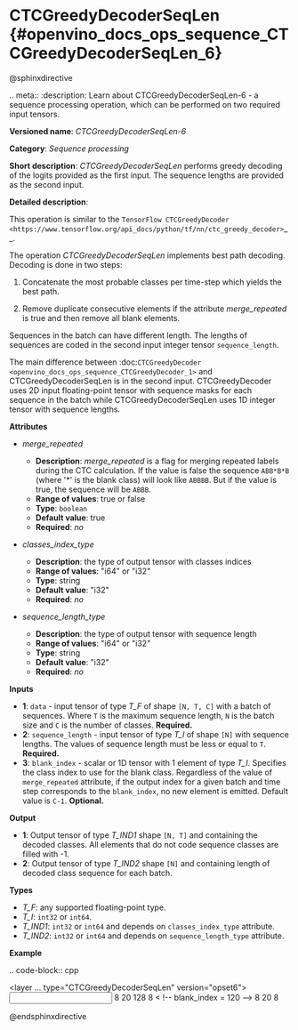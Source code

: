# CTCGreedyDecoderSeqLen  {#openvino_docs_ops_sequence_CTCGreedyDecoderSeqLen_6}

@sphinxdirective

.. meta::
  :description: Learn about CTCGreedyDecoderSeqLen-6 - a sequence processing 
                operation, which can be performed on two required input tensors.

**Versioned name**: *CTCGreedyDecoderSeqLen-6*

**Category**: *Sequence processing*

**Short description**: *CTCGreedyDecoderSeqLen* performs greedy decoding of the logits provided as the first input. The sequence lengths are provided as the second input.

**Detailed description**:

This operation is similar to the `TensorFlow CTCGreedyDecoder <https://www.tensorflow.org/api_docs/python/tf/nn/ctc_greedy_decoder>`__.

The operation *CTCGreedyDecoderSeqLen* implements best path decoding.
Decoding is done in two steps:

1. Concatenate the most probable classes per time-step which yields the best path.

2. Remove duplicate consecutive elements if the attribute *merge_repeated* is true and then remove all blank elements.

Sequences in the batch can have different length. The lengths of sequences are coded in the second input integer tensor ``sequence_length``.

The main difference between :doc:`CTCGreedyDecoder <openvino_docs_ops_sequence_CTCGreedyDecoder_1>` and CTCGreedyDecoderSeqLen is in the second input. CTCGreedyDecoder uses 2D input floating-point tensor with sequence masks for each sequence in the batch while CTCGreedyDecoderSeqLen uses 1D integer tensor with sequence lengths.

**Attributes**

* *merge_repeated*

  * **Description**: *merge_repeated* is a flag for merging repeated labels during the CTC calculation. If the value is false the sequence ``ABB*B*B``  (where '*' is the blank class) will look like ``ABBBB``. But if the value is true, the sequence will be ``ABBB``.
  * **Range of values**: true or false
  * **Type**: ``boolean``
  * **Default value**: true
  * **Required**: *no*

* *classes_index_type*

  * **Description**: the type of output tensor with classes indices
  * **Range of values**: "i64" or "i32"
  * **Type**: string
  * **Default value**: "i32"
  * **Required**: *no*

* *sequence_length_type*

  * **Description**: the type of output tensor with sequence length
  * **Range of values**: "i64" or "i32"
  * **Type**: string
  * **Default value**: "i32"
  * **Required**: *no*

**Inputs**

* **1**: ``data`` - input tensor of type *T_F* of shape ``[N, T, C]`` with a batch of sequences. Where ``T`` is the maximum sequence length, ``N`` is the batch size and ``C`` is the number of classes. **Required.**
* **2**: ``sequence_length`` - input tensor of type *T_I* of shape ``[N]`` with sequence lengths. The values of sequence length must be less or equal to ``T``. **Required.**
* **3**: ``blank_index`` - scalar or 1D tensor with 1 element of type *T_I*. Specifies the class index to use for the blank class. Regardless of the value of ``merge_repeated`` attribute, if the output index for a given batch and time step corresponds to the ``blank_index``, no new element is emitted. Default value is `C-1`. **Optional.**

**Output**

* **1**: Output tensor of type *T_IND1* shape ``[N, T]`` and containing the decoded classes. All elements that do not code sequence classes are filled with -1.
* **2**: Output tensor of type *T_IND2* shape ``[N]`` and containing length of decoded class sequence for each batch.

**Types**

* *T_F*: any supported floating-point type.
* *T_I*: ``int32`` or ``int64``.
* *T_IND1*: ``int32`` or ``int64`` and depends on ``classes_index_type`` attribute.
* *T_IND2*: ``int32`` or ``int64`` and depends on ``sequence_length_type`` attribute.

**Example**

.. code-block:: cpp
   
   <layer ... type="CTCGreedyDecoderSeqLen" version="opset6">
       <data merge_repeated="true" classes_index_type="i64" sequence_length_type="i64"/>
       <input>
           <port id="0">
               <dim>8</dim>
               <dim>20</dim>
               <dim>128</dim>
           </port>
           <port id="1">
               <dim>8</dim>
           </port>
           <port id="2"/>  < !-- blank_index = 120 -->
       </input>
       <output>
           <port id="0" precision="I64">
               <dim>8</dim>
               <dim>20</dim>
           </port>
           <port id="1" precision="I64">
               <dim>8</dim>
           </port>
       </output>
   </layer>

@endsphinxdirective

